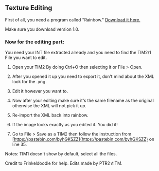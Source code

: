 ## Texture Editing

First of all, you need a program called "Rainbow." [Download it here.](https://github.com/marco-calautti/Rainbow/releases)

Make sure you download version 1.0.

### Now for the editing part:

You need your INT file extracted already and you need to find the TIM2/1 File you want to edit.

1. Open your TIM2 By doing Ctrl+O then selecting it or File > Open.

2. After you opened it up you need to export it, don't mind about the XML look for the .png.

3. Edit it however you want to.

4. Now after your editing make sure it's the same filename as the original otherwise the XML will not pick it up.
5. Re-import the XML back into rainbow.

6. If the image looks exactly as you edited it. You did it!

7. Go to File > Save as a TIM2 then follow the instruction from [https://pastebin.com/byhGKSZZ](https://pastebin.com/byhGKSZZ) on line 35.

Notes: TIM1 doesn't show by default, select all the files.

Credit to Frinkeldoodle for help. Edits made by PTR2☆TM.
